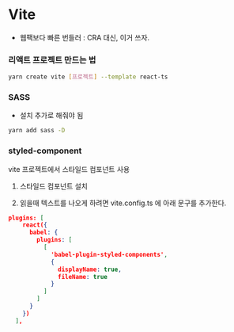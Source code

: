 # Vite

- 웹팩보다 빠른 번들러 : CRA 대신, 이거 쓰자. 

### 리액트 프로젝트 만드는 법

```bash
yarn create vite [프로젝트] --template react-ts
```

### SASS

- 설치 추가로 해줘야 됨

```bash
yarn add sass -D
```



### styled-component

vite 프로젝트에서 스타일드 컴포넌트 사용

1. 스타일드 컴포넌트 설치

2. 읽을때 텍스트를 나오게 하려면 vite.config.ts 에 아래 문구를 추가한다. 

```json
plugins: [
    react({
      babel: {
        plugins: [
          [
            'babel-plugin-styled-components',
            {
              displayName: true,
              fileName: true
            }
          ]
        ]
      }
    })
  ],
```


